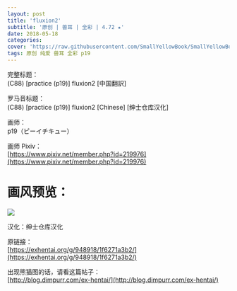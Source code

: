 ```yaml
---
layout: post
title: 'fluxion2'
subtitle: '原创 | 兽耳 | 全彩 | 4.72 ★'
date: 2018-05-18
categories: 
cover: 'https://raw.githubusercontent.com/SmallYellowBook/SmallYellowBook.github.io/master/image/fluxion2.jpg'
tags: 原创 纯爱 兽耳 全彩 p19
---
```


完整标题：  
(C88) [practice (p19)] fluxion2 [中国翻訳]  

罗马音标题：  
(C88) [practice (p19)] fluxion2 [Chinese] [绅士仓库汉化]  

画师：  
p19（ピーイチキュー）  

画师 Pixiv：  
[https://www.pixiv.net/member.php?id=219976](https://www.pixiv.net/member.php?id=219976)  

# 画风预览：  
![](https://raw.githubusercontent.com/SmallYellowBook/SmallYellowBook.github.io/master/image/fluxion2.jpg)

汉化：绅士仓库汉化  

原链接：  
[https://exhentai.org/g/948918/1f6271a3b2/](https://exhentai.org/g/948918/1f6271a3b2/)  

出现熊猫图的话，请看这篇帖子：  
[http://blog.dimpurr.com/ex-hentai/](http://blog.dimpurr.com/ex-hentai/)  

